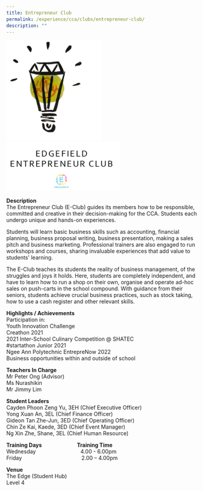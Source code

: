 ```yaml
---
title: Entrepreneur Club
permalink: /experience/cca/clubs/entrepreneur-club/
description: ""
---
```

<img src="/images/1entre.png" style="width:50%">
<img src="/images/2entre.png" style="width:60%">
		
**Description** <br>
The Entrepreneur Club (E-Club) guides its members how to be responsible, committed and creative in their decision-making for the CCA. Students each undergo unique and hands-on experiences.&nbsp;

Students will learn basic business skills such as accounting, financial planning, business proposal writing, business presentation, making a sales pitch and business marketing. Professional trainers are also engaged to run workshops and courses, sharing invaluable experiences that add value to students' learning.

The E-Club teaches its students the reality of business management, of the struggles and joys it holds. Here, students are completely independent, and have to learn how to run a shop on their own, organise and operate ad-hoc sales on push-carts in the school compound. With guidance from their seniors, students achieve crucial business practices, such as stock taking, how to use a cash register and other relevant skills.

**Highlights / Achievements** <br>
Participation in: <br>
Youth Innovation Challenge <br>
Creathon 2021 <br>
2021 Inter-School Culinary Competition @ SHATEC <br>
#startathon Junior 2021 <br>
Ngee Ann Polytechnic EntrepreNow 2022 <br>
Business opportunities within and outside of school

**Teachers In Charge**&nbsp;<br>
Mr Peter Ong (Advisor) <br>
Ms Nurashikin <br>
Mr Jimmy Lim

**Student Leaders** <br>
Cayden Phoon Zeng Yu, 3EH (Chief Executive Officer) <br>
Yong Xuan An, 3EL (Chief Finance Officer) <br>
Gideon Tan Zhe-Jun, 3ED (Chief Operating Officer) <br>
Chin Ze Kai, Kaede, 3ED (Chief Event Manager) <br>
Ng Xin Zhe, Shane, 3EL (Chief Human Resource)

**Training Days&nbsp;&nbsp; &nbsp;&nbsp;&nbsp; &nbsp;&nbsp;&nbsp; &nbsp;&nbsp;&nbsp; &nbsp;&nbsp;&nbsp; &nbsp;&nbsp; &nbsp;&nbsp;&nbsp;&nbsp; &nbsp;Training Time** <br>
Wednesday&nbsp;&nbsp;&nbsp; &nbsp;&nbsp;&nbsp; &nbsp;&nbsp;&nbsp; &nbsp;&nbsp;&nbsp; &nbsp;&nbsp;&nbsp; &nbsp;&nbsp;&nbsp; &nbsp;&nbsp; &nbsp; &nbsp;4.00 - 6.00pm&nbsp;<br>
Friday&nbsp;&nbsp;&nbsp; &nbsp;&nbsp;&nbsp; &nbsp;&nbsp;&nbsp; &nbsp;&nbsp;&nbsp; &nbsp;&nbsp;&nbsp; &nbsp;&nbsp;&nbsp; &nbsp;&nbsp;&nbsp; &nbsp;&nbsp;&nbsp; &nbsp;&nbsp;&nbsp; &nbsp;&nbsp; &nbsp;2.00 – 4.00pm

**Venue**&nbsp;<br>
The Edge (Student Hub) <br>
Level 4
